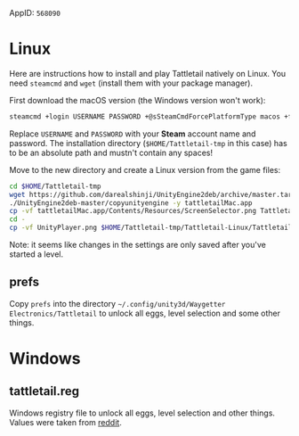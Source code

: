 AppID: `568090`

Linux
=====

Here are instructions how to install and play Tattletail natively on Linux.
You need `steamcmd` and `wget` (install them with your package manager).

First download the macOS version (the Windows version won't work):
``` sh
steamcmd +login USERNAME PASSWORD +@sSteamCmdForcePlatformType macos +force_install_dir $HOME/Tattletail-tmp +app_update 568090 validate +quit
```
Replace `USERNAME` and `PASSWORD` with your __Steam__ account name and password.
The installation directory (`$HOME/Tattletail-tmp` in this case) has to be an absolute path and mustn't contain any spaces!

Move to the new directory and create a Linux version from the game files:
``` sh
cd $HOME/Tattletail-tmp
wget https://github.com/darealshinji/UnityEngine2deb/archive/master.tar.gz -O- | tar xfz -
./UnityEngine2deb-master/copyunityengine -y tattletailMac.app
cp -vf tattletailMac.app/Contents/Resources/ScreenSelector.png Tattletail-Linux/Tattletail_Data
cd -
cp -vf UnityPlayer.png $HOME/Tattletail-tmp/Tattletail-Linux/Tattletail_Data/Resources
```

Note: it seems like changes in the settings are only saved after you've started a level.

prefs
-----
Copy `prefs` into the directory `~/.config/unity3d/Waygetter Electronics/Tattletail` to
unlock all eggs, level selection and some other things.


Windows
=======

tattletail.reg
--------------
Windows registry file to unlock all eggs, level selection and other things.
Values were taken from [reddit](https://www.reddit.com/r/Tattletail/comments/5sbk9o/recently_made_a_discovery_on_the_save_game/).

